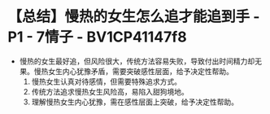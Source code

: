 # 【总结】慢热的女生怎么追才能追到手 - P1 - 7情子 - BV1CP41147f8

-   慢热的女生最好追，但风险很大，传统方法容易失败，导致付出时间精力却无果。慢热女生内心犹豫矛盾，需要突破感性层面，给予决定性帮助。
    1.  慢热女生认真对待感情，但需要特殊追求方式。
    2.  传统方法追求慢热女生风险高，易陷入甜狗境地。
    3.  理解慢热女生内心犹豫，需在感性层面上突破，给予决定性帮助。